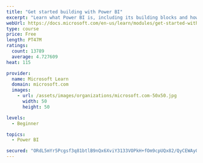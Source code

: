 ```yaml
---
title: "Get started building with Power BI"
excerpt: "Learn what Power BI is, including its building blocks and how they work together."
webUrl: https://docs.microsoft.com/en-us/learn/modules/get-started-with-power-bi/
type: course
price: Free
length: PT47M
ratings:
  count: 13789
  average: 4.727609
heat: 115

provider:
  name: Microsoft Learn
  domain: microsoft.com
  images:
    - url: /assets/images/organizations/microsoft.com-50x50.jpg
      width: 50
      height: 50

levels:
  - Beginner

topics:
  - Power BI

secured: "ORdL5mYr5Pcgsf3q81btlB9nQx6XviY3133VOPkH+fOm9cpUQx82/QyCEWAyQADMjwYB1GAaYJ97x7SJG03j/zVR8JwYhrR7oAofuCj4FPUuLdlPjBq5M7XXzSsZnmfy9mIWmbjq/TSII1cUZIQyY8SlOMVL4QDLEd8MhVLMQbT5vXf+mHQMNW2lSLdhOOjTcwj2aekgFAaRoFCW5KgFB9RSaqTrNMqno/2LZrC3Vp+NRLUqvgOXYHW0RThlMD8r2pt2lHaptMUzE3Uq6KI1m2ekDdA01LfKdLjgakrIFGsQlKcmEEpR7ldPN2mFUphhlcjJuSHfaemXoBYNRKBf26GgwoLIhNwlAM30h7LmiA/LJmVFAjX+eK1h6oN0Ww/wrft+5I2c7DflcBio4/dRdw==;yiTkhIp7v9FrSmll/KMxWg=="
---
```


